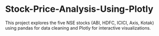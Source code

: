 # Stock-Price-Analysis-Using-Plotly
This project explores the five NSE stocks (ABI, HDFC, ICICI, Axis, Kotak) using pandas for data cleaning and Plotly for interactive visualizations.
